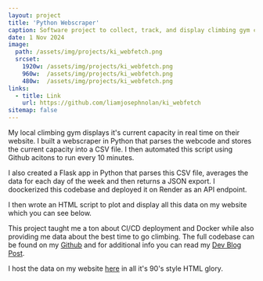 ```yaml
---
layout: project
title: 'Python Webscraper'
caption: Software project to collect, track, and display climbing gym capacity 
date: 1 Nov 2024 
image: 
  path: /assets/img/projects/ki_webfetch.png
  srcset: 
    1920w: /assets/img/projects/ki_webfetch.png
    960w:  /assets/img/projects/ki_webfetch.png
    480w:  /assets/img/projects/ki_webfetch.png
links:
  - title: Link
    url: https://github.com/liamjosephnolan/ki_webfetch
sitemap: false
---
```


My local climbing gym displays it's current capacity in real time on their website. I built a webscraper in Python that parses the webcode and stores the current capacity into a CSV file. I then automated this script using Github acitons to run every 10 minutes. 

I also created a Flask app in Python that parses this CSV file, averages the data for each day of the week and then returns a JSON export. I doockerized this codebase and deployed it on Render as an API endpoint.

I then wrote an HTML script to plot and display all this data on my website which you can see below.

This project taught me a ton about CI/CD deployment and Docker while also providing me data about the best time to go climbing. The full codebase can be found on my [Github](https://github.com/liamjosephnolan/ki_webfetch) and for additional info you can read my [Dev Blog Post](https://liamjosephnolan.com/docs/web_scraper/).

I host the data on my website [here](https://liamjosephnolan.com/epic) in all it's 90's style HTML glory.